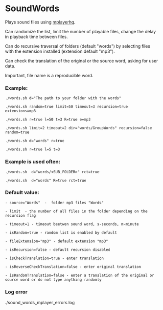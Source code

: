 # SoundWords
Plays sound files using [mplayerhq](http://www.mplayerhq.hu/design7/news.html).

Can randomize the list, limit the number of playable files, change the delay in playback time between files.

Can do recursive traversal of folders (default "words") by selecting files with the extension installed (extension default "mp3").

Can check the translation of the original or the source word, asking for user data.

Important, file name is a reproducible word.

### Example:

    ./words.sh d="The path to your folder with the words"
    
    ./words.sh random=true limit=50 timeout=3 recursion=true extensions=mp3
    
    ./words.sh r=true l=50 t=3 R=true e=mp3
    
    ./words.sh limit=2 timeout=2 dir="words/GroupWords" recursion=false random=true
    
    ./words.sh d="words" r=true
    
    ./words.sh r=true l=5 t=3

### Example is used often:

    ./words.sh  d="words/<SUB_FOLDER>" rct=true
    
    ./words.sh  d="words" R=true rct=true


### Default value:

    - source="Words"  -  folder mp3 files "Words"
    
    - limit  - the number of all files in the folder depending on the recursion flag
    
    - timeout=1 - timeout beetwen sound word, s-seconds, m-minute
    
    - isRandom=true - random list is enabled by default
    
    - fileExtension="mp3" - default extension "mp3"
    
    - isRecursion=false - default recursion disabled
    
    - isCheckTranslation=true - enter translation
    
    - isReverseCheckTranslation=false - enter original translation
    
    - isRandomTranslation=false - enter a translation of the original or source word or do not type anything randomly

### Log error
./sound_words_mplayer_errors.log

